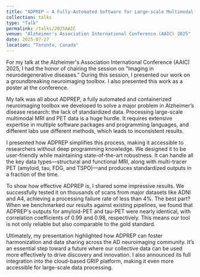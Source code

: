 ```yaml
---
title: "ADPREP – A Fully-Automated Software for Large-scale Multimodal MRI and PET Imaging Workflows"
collection: talks
type: "Talk"
permalink: /talks/2025AAIC
venue: "Alzheimer's Association International Conference (AAIC) 2025"
date: 2025-07-27
location: "Toronto, Canada"
---
```


For my talk at the Alzheimer's Association International Conference (AAIC) 2025, I had the honor of chairing the session on "Imaging in neurodegenerative diseases." During this session, I presented our work on a groundbreaking neuroimaging toolbox. I also presented this work as a poster at the conference.

My talk was all about ADPREP, a fully automated and containerized neuroimaging toolbox we developed to solve a major problem in Alzheimer’s disease research: the lack of standardized data. Processing large-scale multimodal MRI and PET data is a huge hurdle. It requires extensive expertise in multiple software packages and programming languages, and different labs use different methods, which leads to inconsistent results.

I presented how ADPREP simplifies this process, making it accessible to researchers without deep programming knowledge. We designed it to be user-friendly while maintaining state-of-the-art robustness. It can handle all the key data types—structural and functional MRI, along with multi-tracer PET (amyloid, tau, FDG, and TSPO)—and produces standardized outputs in a fraction of the time.

To show how effective ADPREP is, I shared some impressive results. We successfully tested it on thousands of scans from major datasets like ADNI and A4, achieving a processing failure rate of less than 4%. The best part? When we benchmarked our results against existing pipelines, we found that ADPREP's outputs for amyloid-PET and tau-PET were nearly identical, with correlation coefficients of 0.99 and 0.98, respectively. This means our tool is not only reliable but also comparable to the gold standard.

Ultimately, my presentation highlighted how ADPREP can foster harmonization and data sharing across the AD neuroimaging community. It’s an essential step toward a future where our collective data can be used more effectively to drive discovery and innovation. I also announced its full integration into the cloud-based GRIP platform, making it even more accessible for large-scale data processing.
